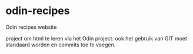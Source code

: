 # odin-recipes
Odin recipes website

project om html te leren via het Odin project.
ook het gebruik van GIT moet standaard worden en commits toe te voegen.
